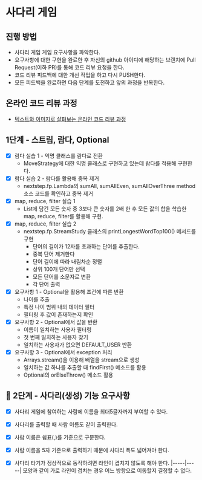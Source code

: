 # 사다리 게임
## 진행 방법
* 사다리 게임 게임 요구사항을 파악한다.
* 요구사항에 대한 구현을 완료한 후 자신의 github 아이디에 해당하는 브랜치에 Pull Request(이하 PR)를 통해 코드 리뷰 요청을 한다.
* 코드 리뷰 피드백에 대한 개선 작업을 하고 다시 PUSH한다.
* 모든 피드백을 완료하면 다음 단계를 도전하고 앞의 과정을 반복한다.

## 온라인 코드 리뷰 과정
* [텍스트와 이미지로 살펴보는 온라인 코드 리뷰 과정](https://github.com/nextstep-step/nextstep-docs/tree/master/codereview)

## 1단계 - 스트림, 람다, Optional
 - [x] 람다 실습 1 - 익명 클래스를 람다로 전환 
   - MoveStrategy에 대한 익명 클래스로 구현하고 있는데 람다를 적용해 구현한다.
 - [x] 람다 실습 2 - 람다를 활용해 중복 제거 
   - nextstep.fp.Lambda의 sumAll, sumAllEven, sumAllOverThree method 소스 코드를 확인하고 중복 제거
 - [x] map, reduce, filter 실습 1
   - List에 담긴 모든 숫자 중 3보다 큰 숫자를 2배 한 후 모든 값의 합을  학습한 map, reduce, filter를 활용해 구현.
 - [x] map, reduce, filter 실습 2
   - nextstep.fp.StreamStudy 클래스의 printLongestWordTop100() 메서드를 구현
     - 단어의 길이가 12자를 초과하는 단어를 추출한다. 
     - 중복 단어 제거한다
     - 단어 길이에 따라 내림차순 정렬
     - 상위 100개 단어만 선택
     - 모든 단어를 소문자로 변환
     - 각 단어 출력
 - [x] 요구사항 1 - Optional을 활용해 조건에 따른 반환
   - 나이를 추출
   - 특정 나이 범위 내의 데이터 필터
   - 필터링 후 값이 존재하는지 확인
 - [x] 요구사항 2 - Optional에서 값을 반환
   - 이름이 일치하는 사용자 필터링
   - 첫 번째 일치하는 사용자 찾기
   - 일치하는 사용자가 없으면 DEFAULT_USER 반환
 - [x] 요구사항 3 - Optional에서 exception 처리
   - Arrays.stream()을 이용해 배열을 stream으로 생성
   - 일치하는 값 하나를 추출할 때 findFirst() 메소드를 활용
   - Optional의 orElseThrow() 메소드 활용

## 🚀 2단계 - 사다리(생성) 기능 요구사항
 - [x] 사다리 게임에 참여하는 사람에 이름을 최대5글자까지 부여할 수 있다. 
 - [x] 사다리를 출력할 때 사람 이름도 같이 출력한다.
 - [x] 사람 이름은 쉼표(,)를 기준으로 구분한다.
 - [x] 사람 이름을 5자 기준으로 출력하기 때문에 사다리 폭도 넓어져야 한다.
 - [x] 사다리 타기가 정상적으로 동작하려면 라인이 겹치지 않도록 해야 한다.
   |-----|-----| 모양과 같이 가로 라인이 겹치는 경우 어느 방향으로 이동할지 결정할 수 없다.

